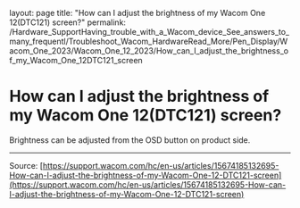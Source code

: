 layout: page
title: "How can I adjust the brightness of my Wacom One 12(DTC121) screen?"
permalink: /Hardware_SupportHaving_trouble_with_a_Wacom_device_See_answers_to_many_frequentl/Troubleshoot_Wacom_HardwareRead_More/Pen_Display/Wacom_One_2023/Wacom_One_12_2023/How_can_I_adjust_the_brightness_of_my_Wacom_One_12DTC121_screen

# How can I adjust the brightness of my Wacom One 12(DTC121) screen?

Brightness can be adjusted from the OSD button on product side.

---
Source: [https://support.wacom.com/hc/en-us/articles/15674185132695-How-can-I-adjust-the-brightness-of-my-Wacom-One-12-DTC121-screen](https://support.wacom.com/hc/en-us/articles/15674185132695-How-can-I-adjust-the-brightness-of-my-Wacom-One-12-DTC121-screen)
